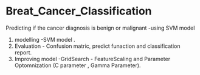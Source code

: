 # Breat_Cancer_Classification
Predicting if the cancer diagnosis is benign or malignant -using SVM model
 1. modelling -SVM model . 
 2. Evaluation - Confusion matric, predict funaction and classification report. 
 3. Improving model -GridSearch - FeatureScaling and Parameter Optomnization (C parameter , Gamma Parameter).
